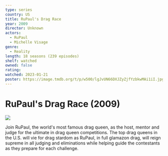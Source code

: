 ```yaml
---
type: series
country: US
title: RuPaul's Drag Race
year: 2009
director: Unknown
actors:
  - RuPaul
  - Michelle Visage
genre:
  - Reality
length: 18 seasons (239 episodes)
shelf: watched
owned: false
rating:
watched: 2023-01-21
poster: https://image.tmdb.org/t/p/w500/lgJvUN66DXJZyZjfYzbkwMAi1iI.jpg
---
```


# RuPaul's Drag Race (2009)

![](https://image.tmdb.org/t/p/w500/lgJvUN66DXJZyZjfYzbkwMAi1iI.jpg)

Join RuPaul, the world's most famous drag queen, as the host, mentor and judge for the ultimate in drag queen competitions. The top drag queens in the U.S. will vie for drag stardom as RuPaul, in full glamazon drag, will reign supreme in all judging and eliminations while helping guide the contestants as they prepare for each challenge.